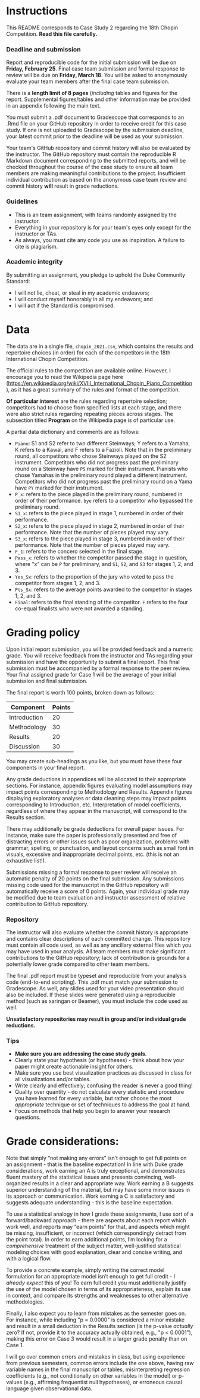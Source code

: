 # Instructions

This README corresponds to Case Study 2 regarding the 18th Chopin Competition.
**Read this file carefully.**

### Deadline and submission

Report and reproducible code for the initial submission will be due on
**Friday, February 25**. Final case team submission and formal response 
to review will be due on **Friday, March 18**. You will be asked to 
anonymously evaluate your team members after the final case team submission.

There is a **length limit of 8 pages** (*including* tables and figures for the
report. Supplemental figures/tables and other information may be provided in an
appendix following the main text.

You must submit a .pdf document to Gradescope that corresponds to an .Rmd file
on your GitHub repository in order to receive credit for this case study. If one
is not uploaded to Gradescope by the submission deadline, your latest commit 
prior to the deadline will be used as your submission. 

Your team's GitHub repository and commit history will also be evaluated by the 
instructor. The GitHub repository must contain the reproducible R Markdown 
document corresponding to the submitted reports, and will be checked throughout 
the course of the case study to ensure all team members are making meaningful
contributions to the project. Insufficient individual contribution as based on
the anonymous case team review and commit history **will** result in grade
reductions.

### Guidelines

- This is an team assignment, with teams randomly assigned by the instructor.
- Everything in your repository is for your team's eyes only except for the 
instructor or TAs.
- As always, you must cite any code you use as inspiration. A failure to cite is
plagiarism.

### Academic integrity

By submitting an assignment, you pledge to uphold the Duke Community Standard:

- I will not lie, cheat, or steal in my academic endeavors;
- I will conduct myself honorably in all my endeavors; and
- I will act if the Standard is compromised.

# Data 

The data are in a single file, `chopin_2021.csv`, which contains the results 
and repertoire choices (in order) for each of the competitors in the 18th
International Chopin Competition.

The official rules to the competition are available online. However, I encourage you to read the Wikipedia page here (https://en.wikipedia.org/wiki/XVIII_International_Chopin_Piano_Competition), as it has a great summary of the rules and format of the competition.

**Of particular interest** are the rules regarding repertoire selection; competitors had to choose from specified lists at each stage, and there were also strict rules regarding repeating pieces across stages. The subsection titled **Program** on the Wikipedia page is of particular use.

A partial data dictionary and comments are as follows:

- `Piano`: S1 and S2 refer to two different Steinways; Y refers to a Yamaha, K refers to a Kawai, and F refers to a Fazioli. Note that in the preliminary round, all competitors who chose Steinways played on the S2 instrument. Competitors who did not progress past the preliminary round on a Steinway have `PS` marked for their instrument. Pianists who chose Yamahas in the preliminary round played a different instrument. Competitors who did not progress past the preliminary round on a Yama have `PY` marked for their instrument.
- `P_x`: refers to the piece played in the preliminary round, numbered in order of their performance. `bye` refers to a competitor who bypassed the preliminary round. 
- `S1_x`: refers to the piece played in stage 1, numbered in order of their performance.
- `S2_x`: refers to the piece played in stage 2, numbered in order of their performance. Note that the number of pieces played may vary.
- `S3_x`: refers to the piece played in stage 3, numbered in order of their performance. Note that the number of pieces played may vary.
- `F_1`: refers to the concero selected in the final stage.
- `Pass_x`: refers to whether the competitor passed the stage in question, where "x" can be `P` for preliminary, and `S1`, `S2`, and `S3` for stages 1, 2, and 3.
- `Yes_Sx`: refers to the proportion of the jury who voted to pass the competitor from stages 1, 2, and 3.
- `Pts_Sx`: refers to the average points awarded to the competitor in stages 1, 2, and 3.
- `Final`: refers to the final standing of the competitor. `F` refers to the four co-equal finalists who were not awarded a standing.

# Grading policy

Upon initial report submission, you will be provided feedback and a numeric
grade. You will receive feedback from the instructor and TAs regarding
your submission and have the opportunity to submit a final report. This
final submission must be accompanied by a formal response to the peer review. 
Your final assigned grade for Case 1 will be the average of your initial
submission and final submission.

The final report is worth 100 points, broken down as follows:

| Component    | Points |
|--------------|--------|
| Introduction | 20     |
| Methodology  | 30     |
| Results      | 20     |
| Discussion   | 30     |

You may create sub-headings as you like, but you must have these four 
components in your final report. 

Any grade deductions in appendices will be allocated to their appropriate
sections. For instance, appendix figures evaluating model assumptions may
impact points corresponding to Methodology and Results. Appendix figures 
displaying exploratory analyses or data cleaning steps may impact points
corresponding to Introduction, etc. Interpretation of model coefficients,
regardless of where they appear in the manuscript, will correspond to the
Results section.

There may additionally be grade deductions for overall paper issues. For  
instance, make sure the paper is professionally presented and free of 
distracting errors or other issues such as poor organization, problems 
with grammar, spelling, or punctuation, and layout concerns such as small 
font in visuals, excessive and inappropriate decimal points, etc. (this 
is not an exhaustive list!).

Submissions missing a formal response to peer review will receive an
automatic penalty of 20 points on the final submission. Any submissions 
missing code used for the manuscript in the GitHub repository will 
automatically receive a score of 0 points. Again, your individual grade 
may be modified due to team evaluation and instructor assessment of 
relative contribution to GitHub repository.

### Repository

The instructor will also evaluate whether the commit history is appropriate and
contains clear descriptions of each committed change. This repository must
contain all code used, as well as any ancillary external files which you may
have used in your analysis. All team members must make significant 
contributions to the GitHub repository; lack of contribution is grounds for
a potentially lower grade compared to other team members.

The final .pdf report must be typeset and reproducible from your analysis code
(end-to-end scripting). This .pdf must match your submission to Gradescope. As
well, any slides used for your video presentation should also be included. If
these slides were generated using a reproducible method (such as xaringan or
Beamer), you must include the code used as well.

**Unsatisfactory repositories may result in group and/or individual grade reductions.**

### Tips

- **Make sure you are addressing the case study goals.**
- Clearly state your hypothesis (or hypotheses) - think about how your paper
might create actionable insight for others.
- Make sure you use best visualization practices as discussed in class for all
visualizations and/or tables.
- Write clearly and effectively; confusing the reader is never a good thing!
- Quality over quantity - do not calculate every statistic and procedure you 
have learned for every variable, but rather choose the most *appropriate*
technique or set of techniques to address the goal at hand.
- Focus on methods that help you begin to answer your research questions.

# Grade considerations:

Note that simply “not making any errors” isn’t enough to get full points 
on an assignment - that is the baseline expectation! In line with Duke 
grade considerations, work earning an A is truly exceptional, and 
demonstrates fluent mastery of the statistical issues and presents 
convincing, well-organized results in a clear and appropriate way. Work
earning a B suggests superior understanding of the material, but may have 
some minor issues in its approach or communication. Work earning a C is
satisfactory and suggests adequate understanding - this is the baseline 
expectation. 

To use a statistical analogy in how I grade these assignments, I use sort 
of a forward/backward approach - there are aspects about each report which 
work well, and reports may “earn points” for that, and aspects which might 
be missing, insufficient, or incorrect (which correspondingly detract from 
the point total).  In order to earn additional points, I’m looking for a 
*comprehensive* treatment of the subject matter, well-justified statistical 
modeling choices with good explanation, clear and concise writing, and 
with a logical flow. 

To provide a concrete example, simply writing the correct model formulation 
for an appropriate model isn’t enough to get full credit - I *already expect* 
this of you! To earn full credit you must additionally justify the use of 
the model chosen in terms of its appropriateness, explain its use in context, 
and compare its strengths and weaknesses to other alternative methodologies.

Finally, I also expect you to learn from mistakes as the semester goes on. 
For instance, while including "p = 0.0000" is considered a minor mistake 
and result in a small deduction in the Results section (is the p-value 
*actually* zero? If not, provide it to the accuracy actually obtained, 
e.g., "p < 0.0001"), making this error on Case 3 would result in a larger 
grade penalty than on Case 1. 

I will go over common errors and mistakes in class, but using experience from 
previous semesters, common errors include the one above, having raw variable
names in the final manuscript or tables, misinterpreting regression 
coefficients (e.g., not conditionally on other variables in the model) or
p-values (e.g., affirming frequentist null hypotheses), or erroneous causal 
language given observational data.
